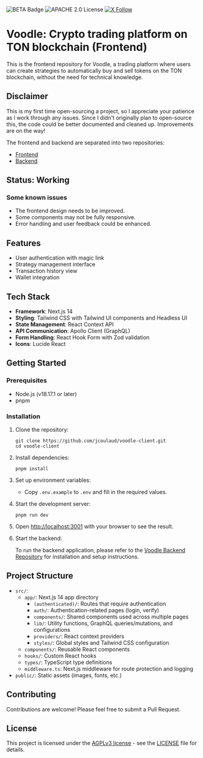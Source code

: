 ![BETA Badge](https://img.shields.io/badge/status-BETA-yellow)
![APACHE 2.0 License](https://img.shields.io/badge/license-APACHE%202.0-green.svg)
[![X Follow](https://img.shields.io/twitter/follow/JulienCoulaud?style=social)](https://twitter.com/JulienCoulaud)

# Voodle: Crypto trading platform on TON blockchain (Frontend)

This is the frontend repository for Voodle, a trading platform where users can create strategies to automatically buy and sell tokens on the TON blockchain, without the need for technical knowledge.

## Disclaimer

This is my first time open-sourcing a project, so I appreciate your patience as I work through any issues. Since I didn't originally plan to open-source this, the code could be better documented and cleaned up. Improvements are on the way!

The frontend and backend are separated into two repositories:

- [Frontend](https://github.com/jcoulaud/voodle-client)
- [Backend](https://github.com/jcoulaud/voodle-server)

## Status: Working

### Some known issues

- The frontend design needs to be improved.
- Some components may not be fully responsive.
- Error handling and user feedback could be enhanced.

## Features

- User authentication with magic link
- Strategy management interface
- Transaction history view
- Wallet integration

## Tech Stack

- **Framework**: Next.js 14
- **Styling**: Tailwind CSS with Tailwind UI components and Headless UI
- **State Management**: React Context API
- **API Communication**: Apollo Client (GraphQL)
- **Form Handling**: React Hook Form with Zod validation
- **Icons**: Lucide React

## Getting Started

### Prerequisites

- Node.js (v18.17.1 or later)
- pnpm

### Installation

1. Clone the repository:

   ```
   git clone https://github.com/jcoulaud/voodle-client.git
   cd voodle-client
   ```

2. Install dependencies:

   ```
   pnpm install
   ```

3. Set up environment variables:

   - Copy `.env.example` to `.env` and fill in the required values.

4. Start the development server:

   ```
   pnpm run dev
   ```

5. Open [http://localhost:3001](http://localhost:3001) with your browser to see the result.

6. Start the backend:

   To run the backend application, please refer to the [Voodle Backend Repository](https://github.com/jcoulaud/voodle-server) for installation and setup instructions.

## Project Structure

- `src/`:
  - `app/`: Next.js 14 app directory
    - `(authenticated)/`: Routes that require authentication
    - `auth/`: Authentication-related pages (login, verify)
    - `components/`: Shared components used across multiple pages
    - `lib/`: Utility functions, GraphQL queries/mutations, and configurations
    - `providers/`: React context providers
    - `styles/`: Global styles and Tailwind CSS configuration
  - `components/`: Reusable React components
  - `hooks/`: Custom React hooks
  - `types/`: TypeScript type definitions
  - `middleware.ts`: Next.js middleware for route protection and logging
- `public/`: Static assets (images, fonts, etc.)

## Contributing

Contributions are welcome! Please feel free to submit a Pull Request.

## License

This project is licensed under the [AGPLv3 license](./LICENSE) - see the [LICENSE](./LICENSE) file for details.
